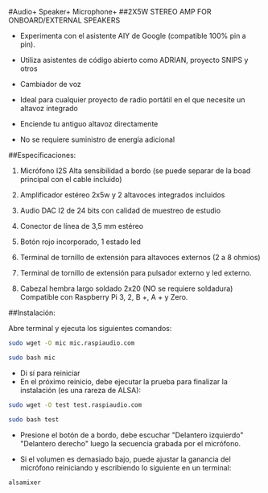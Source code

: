 <!--
---
name: RASPIAUDIO AUDIO+ SPEAKERS+ MIC+
class: board
type: audio,io
formfactor: phat
manufacturer: RASPIAUDIO
description: An I2S digital to analog audio converter with 2X5W STEREO AMP FOR ONBOARD/EXTERNAL SPEAKERS and detachable ONBOARD I2S MICROPHONE
buy: https://raspiaudio.com
image: 'audioplus_speakerplus_micplus.png'
pincount: 40
eeprom: no
power:
  '1':
  '2':
ground:
  '6':
  '9':
  '14':
  '20':
  '25':
  '30':
  '34':
  '39':
pin:
  '12':
    name: I2S Clock
  '16':
    name: Button
    mode: input
    active: low
  '22':
    name: LED
    mode: output
    active: high
  '35':
    name: I2S WS
  '36':
    name: Google Driver
  '38':
    name: I2S D-In
  '40':
    name: I2S D-Out
install:
  'devices':
  - 'i2s'
-->
#Audio+ Speaker+ Microphone+
##2X5W STEREO AMP FOR ONBOARD/EXTERNAL SPEAKERS

* Experimenta con el asistente AIY de Google (compatible 100% pin a pin).

* Utiliza asistentes de código abierto como ADRIAN, proyecto SNIPS y otros

* Cambiador de voz

* Ideal para cualquier proyecto de radio portátil en el que necesite un altavoz integrado

* Enciende tu antiguo altavoz directamente

* No se requiere suministro de energía adicional

##Especificaciones:


1. Micrófono I2S Alta sensibilidad a bordo (se puede separar de la boad principal con el cable incluido)

2. Amplificador estéreo 2x5w y 2 altavoces integrados incluidos

3. Audio DAC I2 de 24 bits con calidad de muestreo de estudio

4. Conector de línea de 3,5 mm estéreo

5. Botón rojo incorporado, 1 estado led

6. Terminal de tornillo de extensión para altavoces externos (2 a 8 ohmios)

7. Terminal de tornillo de extensión para pulsador externo y led externo.

8. Cabezal hembra largo soldado 2x20 (NO se requiere soldadura) Compatible con Raspberry Pi 3, 2, B +, A + y Zero.

##Instalación:

Abre terminal y ejecuta los siguientes comandos:

```bash
sudo wget -O mic mic.raspiaudio.com

sudo bash mic
```
* Di sí para reiniciar
* En el próximo reinicio, debe ejecutar la prueba para finalizar la instalación (es una rareza de ALSA):

```bash
sudo wget -O test test.raspiaudio.com

sudo bash test
```


* Presione el botón de a bordo, debe escuchar "Delantero izquierdo" "Delantero derecho" luego la secuencia grabada por el micrófono.

* Si el volumen es demasiado bajo, puede ajustar la ganancia del micrófono reiniciando y escribiendo lo siguiente en un terminal:

```bash
alsamixer
```
